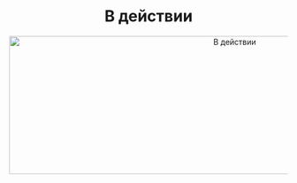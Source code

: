 <div align="center">
<h1 align="center"><span class="tag">В действии</span></h1>
<image alt="В действии"
	title="В действии" width="800" height="250" src="gif.gif">
